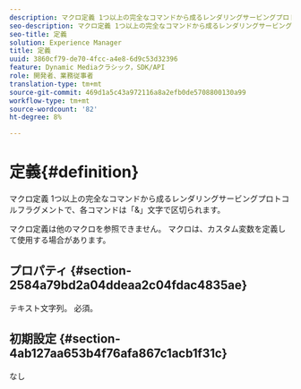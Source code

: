 ```yaml
---
description: マクロ定義 1つ以上の完全なコマンドから成るレンダリングサービングプロトコルフラグメントで、各コマンドは「&」文字で区切られます。
seo-description: マクロ定義 1つ以上の完全なコマンドから成るレンダリングサービングプロトコルフラグメントで、各コマンドは「&」文字で区切られます。
seo-title: 定義
solution: Experience Manager
title: 定義
uuid: 3860cf79-de70-4fcc-a4e8-6d9c53d32396
feature: Dynamic Mediaクラシック，SDK/API
role: 開発者、業務従事者
translation-type: tm+mt
source-git-commit: 469d1a5c43a972116a8a2efb0de5708800130a99
workflow-type: tm+mt
source-wordcount: '82'
ht-degree: 8%

---
```



# 定義{#definition}

マクロ定義 1つ以上の完全なコマンドから成るレンダリングサービングプロトコルフラグメントで、各コマンドは「&amp;」文字で区切られます。

マクロ定義は他のマクロを参照できません。 マクロは、カスタム変数を定義して使用する場合があります。

## プロパティ {#section-2584a79bd2a04ddeaa2c04fdac4835ae}

テキスト文字列。 必須。

## 初期設定 {#section-4ab127aa653b4f76afa867c1acb1f31c}

なし
